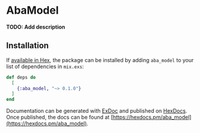 # AbaModel

**TODO: Add description**

## Installation

If [available in Hex](https://hex.pm/docs/publish), the package can be installed
by adding `aba_model` to your list of dependencies in `mix.exs`:

```elixir
def deps do
  [
    {:aba_model, "~> 0.1.0"}
  ]
end
```

Documentation can be generated with [ExDoc](https://github.com/elixir-lang/ex_doc)
and published on [HexDocs](https://hexdocs.pm). Once published, the docs can
be found at [https://hexdocs.pm/aba_model](https://hexdocs.pm/aba_model).

